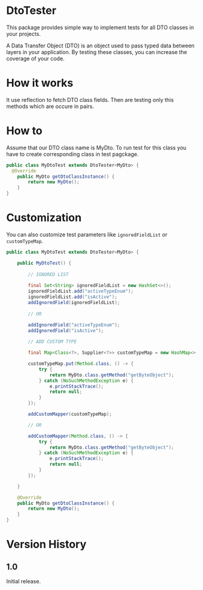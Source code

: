 # DtoTester
This package provides simple way to implement tests for all DTO classes in your projects.

A Data Transfer Object (DTO) is an object used to pass typed data between layers in your application. By testing these classes, you can increase the coverage of your code.

# How it works
It use reflection to fetch DTO class fields. Then are testing only this methods which are occure in pairs.

# How to 
Assume that our DTO class name is MyDto.
To run test for this class you have to create corresponding class in test pagckage.
```java
public class MyDtoTest extends DtoTester<MyDto> {
  @Override
	public MyDto getDtoClassInstance() {
		return new MyDto();
	}
}
```

# Customization
You can also customize test parameters like `ignoredFieldList` or `customTypeMap`.

```java
public class MyDtoTest extends DtoTester<MyDto> {

	public MyDtoTest() {
  
		// IGNORED LIST
    
		final Set<String> ignoredFieldList = new HashSet<>();
		ignoredFieldList.add("activeTypeEnum");
		ignoredFieldList.add("isActive");
		addIgnoredField(ignoredFieldList);
    
		// OR

		addIgnoredField("activeTypeEnum");
		addIgnoredField("isActive");
    
		// ADD CUSTOM TYPE

		final Map<Class<?>, Supplier<?>> customTypeMap = new HashMap<>();

		customTypeMap.put(Method.class, () -> {
			try {
				return MyDto.class.getMethod("getByteObject");
			} catch (NoSuchMethodException e) {
				e.printStackTrace();
				return null;
			}
		});

		addCustomMapper(customTypeMap);

		// OR

		addCustomMapper(Method.class, () -> {
			try {
				return MyDto.class.getMethod("getByteObject");
			} catch (NoSuchMethodException e) {
				e.printStackTrace();
				return null;
			}
		});

	}

	@Override
	public MyDto getDtoClassInstance() {
		return new MyDto();
	}
}
```

# Version History

## 1.0 

Initial release.
